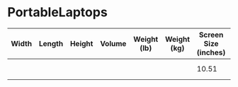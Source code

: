 # PortableLaptops

| Width | Length | Height | Volume | Weight (lb) | Weight (kg) | Screen Size (inches) | Brand | Model | New Available | Price + Link |
| - | - | - | - | - | - | - | - | - | - | - |
| | | | | | | 10.51 | Chuwi | Minibook X N100 | ✔️ Yes | |

